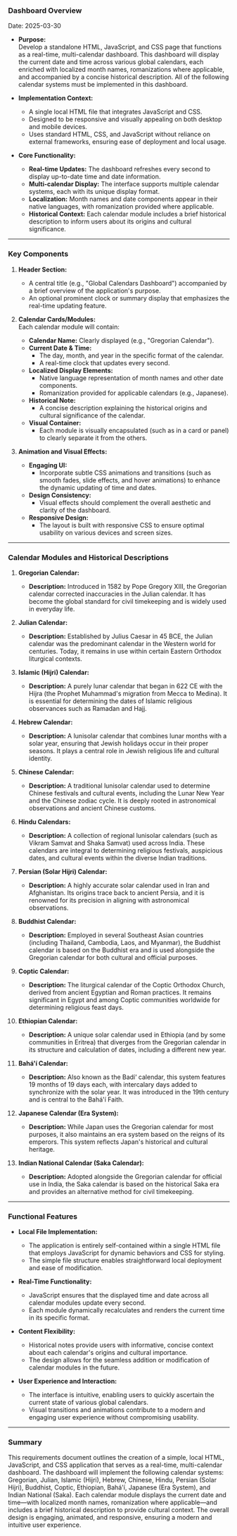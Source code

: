 ### Dashboard Overview
Date: 2025-03-30

- **Purpose:**  
  Develop a standalone HTML, JavaScript, and CSS page that functions as a real-time, multi-calendar dashboard. This dashboard will display the current date and time across various global calendars, each enriched with localized month names, romanizations where applicable, and accompanied by a concise historical description. All of the following calendar systems must be implemented in this dashboard.

- **Implementation Context:**  
  - A single local HTML file that integrates JavaScript and CSS.
  - Designed to be responsive and visually appealing on both desktop and mobile devices.
  - Uses standard HTML, CSS, and JavaScript without reliance on external frameworks, ensuring ease of deployment and local usage.

- **Core Functionality:**  
  - **Real-time Updates:** The dashboard refreshes every second to display up-to-date time and date information.
  - **Multi-calendar Display:** The interface supports multiple calendar systems, each with its unique display format.
  - **Localization:** Month names and date components appear in their native languages, with romanization provided where applicable.
  - **Historical Context:** Each calendar module includes a brief historical description to inform users about its origins and cultural significance.

---

### Key Components

1. **Header Section:**  
   - A central title (e.g., "Global Calendars Dashboard") accompanied by a brief overview of the application's purpose.
   - An optional prominent clock or summary display that emphasizes the real-time updating feature.

2. **Calendar Cards/Modules:**  
   Each calendar module will contain:
   - **Calendar Name:** Clearly displayed (e.g., "Gregorian Calendar").
   - **Current Date & Time:**  
     - The day, month, and year in the specific format of the calendar.
     - A real-time clock that updates every second.
   - **Localized Display Elements:**  
     - Native language representation of month names and other date components.
     - Romanization provided for applicable calendars (e.g., Japanese).
   - **Historical Note:**  
     - A concise description explaining the historical origins and cultural significance of the calendar.
   - **Visual Container:**  
     - Each module is visually encapsulated (such as in a card or panel) to clearly separate it from the others.

3. **Animation and Visual Effects:**  
   - **Engaging UI:**  
     - Incorporate subtle CSS animations and transitions (such as smooth fades, slide effects, and hover animations) to enhance the dynamic updating of time and dates.
   - **Design Consistency:**  
     - Visual effects should complement the overall aesthetic and clarity of the dashboard.
   - **Responsive Design:**  
     - The layout is built with responsive CSS to ensure optimal usability on various devices and screen sizes.

---

### Calendar Modules and Historical Descriptions

1. **Gregorian Calendar:**  
   - **Description:** Introduced in 1582 by Pope Gregory XIII, the Gregorian calendar corrected inaccuracies in the Julian calendar. It has become the global standard for civil timekeeping and is widely used in everyday life.

2. **Julian Calendar:**  
   - **Description:** Established by Julius Caesar in 45 BCE, the Julian calendar was the predominant calendar in the Western world for centuries. Today, it remains in use within certain Eastern Orthodox liturgical contexts.

3. **Islamic (Hijri) Calendar:**  
   - **Description:** A purely lunar calendar that began in 622 CE with the Hijra (the Prophet Muhammad's migration from Mecca to Medina). It is essential for determining the dates of Islamic religious observances such as Ramadan and Hajj.

4. **Hebrew Calendar:**  
   - **Description:** A lunisolar calendar that combines lunar months with a solar year, ensuring that Jewish holidays occur in their proper seasons. It plays a central role in Jewish religious life and cultural identity.

5. **Chinese Calendar:**  
   - **Description:** A traditional lunisolar calendar used to determine Chinese festivals and cultural events, including the Lunar New Year and the Chinese zodiac cycle. It is deeply rooted in astronomical observations and ancient Chinese customs.

6. **Hindu Calendars:**  
   - **Description:** A collection of regional lunisolar calendars (such as Vikram Samvat and Shaka Samvat) used across India. These calendars are integral to determining religious festivals, auspicious dates, and cultural events within the diverse Indian traditions.

7. **Persian (Solar Hijri) Calendar:**  
   - **Description:** A highly accurate solar calendar used in Iran and Afghanistan. Its origins trace back to ancient Persia, and it is renowned for its precision in aligning with astronomical observations.

8. **Buddhist Calendar:**  
   - **Description:** Employed in several Southeast Asian countries (including Thailand, Cambodia, Laos, and Myanmar), the Buddhist calendar is based on the Buddhist era and is used alongside the Gregorian calendar for both cultural and official purposes.

9. **Coptic Calendar:**  
   - **Description:** The liturgical calendar of the Coptic Orthodox Church, derived from ancient Egyptian and Roman practices. It remains significant in Egypt and among Coptic communities worldwide for determining religious feast days.

10. **Ethiopian Calendar:**  
    - **Description:** A unique solar calendar used in Ethiopia (and by some communities in Eritrea) that diverges from the Gregorian calendar in its structure and calculation of dates, including a different new year.

11. **Bahá'í Calendar:**  
    - **Description:** Also known as the Badí‘ calendar, this system features 19 months of 19 days each, with intercalary days added to synchronize with the solar year. It was introduced in the 19th century and is central to the Bahá'í Faith.

12. **Japanese Calendar (Era System):**  
    - **Description:** While Japan uses the Gregorian calendar for most purposes, it also maintains an era system based on the reigns of its emperors. This system reflects Japan's historical and cultural heritage.

13. **Indian National Calendar (Saka Calendar):**  
    - **Description:** Adopted alongside the Gregorian calendar for official use in India, the Saka calendar is based on the historical Saka era and provides an alternative method for civil timekeeping.

---

### Functional Features

- **Local File Implementation:**  
  - The application is entirely self-contained within a single HTML file that employs JavaScript for dynamic behaviors and CSS for styling.
  - The simple file structure enables straightforward local deployment and ease of modification.

- **Real-Time Functionality:**  
  - JavaScript ensures that the displayed time and date across all calendar modules update every second.
  - Each module dynamically recalculates and renders the current time in its specific format.

- **Content Flexibility:**  
  - Historical notes provide users with informative, concise context about each calendar's origins and cultural importance.
  - The design allows for the seamless addition or modification of calendar modules in the future.

- **User Experience and Interaction:**  
  - The interface is intuitive, enabling users to quickly ascertain the current state of various global calendars.
  - Visual transitions and animations contribute to a modern and engaging user experience without compromising usability.

---

### Summary

This requirements document outlines the creation of a simple, local HTML, JavaScript, and CSS application that serves as a real-time, multi-calendar dashboard. The dashboard will implement the following calendar systems: Gregorian, Julian, Islamic (Hijri), Hebrew, Chinese, Hindu, Persian (Solar Hijri), Buddhist, Coptic, Ethiopian, Bahá'í, Japanese (Era System), and Indian National (Saka). Each calendar module displays the current date and time—with localized month names, romanization where applicable—and includes a brief historical description to provide cultural context. The overall design is engaging, animated, and responsive, ensuring a modern and intuitive user experience.



